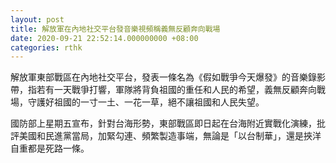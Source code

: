 ```yaml
---
layout: post
title: 解放軍在內地社交平台發音樂視頻稱義無反顧奔向戰場
date: 2020-09-21 22:52:14.000000000 +08:00
categories: rthk
---
```


解放軍東部戰區在內地社交平台，發表一條名為《假如戰爭今天爆發》的音樂錄影帶，指若有一天戰爭打響，軍隊將背負祖國的重任和人民的希望，義無反顧奔向戰場，守護好祖國的一寸一土、一花一草，絕不讓祖國和人民失望。

國防部上星期五宣布，針對台海形勢，東部戰區即日起在台海附近實戰化演練，批評美國和民進黨當局，加緊勾連、頻繁製造事端，無論是「以台制華」，還是挾洋自重都是死路一條。
